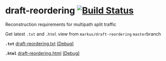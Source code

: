 # draft-reordering [![Build Status](https://travis-ci.com/markusa/draft-reordering.svg?branch=master)](https://travis-ci.com/markusa/draft-reordering)
Reconstruction requirements for multipath split traffic

Get latest `.txt` and `.html` view from `markus/draft-reordering` `master`branch

**`.txt`**
[draft-reordering.txt](https://xml2rfc.tools.ietf.org/cgi-bin/xml2rfc-dev.cgi?url=https://raw.githubusercontent.com/markusa/draft-reordering/master/draft-reordering.mkd&inputtype=kramdown) [(Debug)](https://xml2rfc.tools.ietf.org/cgi-bin/xml2rfc-dev.cgi?url=https://raw.githubusercontent.com/markusa/draft-reordering/master/draft-reordering.mkd&inputtype=kramdown&type=toframe)

**`.html`**
[draft-reordering.html](https://xml2rfc.tools.ietf.org/cgi-bin/xml2rfc-dev.cgi?url=https://raw.githubusercontent.com/markusa/draft-reordering/master/draft-reordering.mkd&inputtype=kramdown&mode=html) [(Debug)](https://xml2rfc.tools.ietf.org/cgi-bin/xml2rfc-dev.cgi?url=https://raw.githubusercontent.com/markusa/draft-reordering/master/draft-reordering.mkd&inputtype=kramdown&mode=html&type=toframe)
